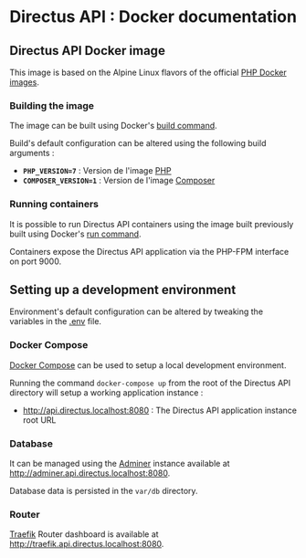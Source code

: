 # Directus API : Docker documentation

## Directus API Docker image

This image is based on the Alpine Linux flavors of the official [PHP Docker images](https://hub.docker.com/_/php).

### Building the image

The image can be built using Docker's [build command](https://docs.docker.com/engine/reference/commandline/build/).

Build's default configuration can be altered using the following build arguments :

- **`PHP_VERSION=7`** : Version de l'image [PHP](https://hub.docker.com/_/php)
- **`COMPOSER_VERSION=1`** : Version de l'image [Composer](https://hub.docker.com/_/composer)

### Running containers

It is possible to run Directus API containers using the image built previously built using Docker's [run command](https://docs.docker.com/engine/reference/commandline/run/).

Containers expose the Directus API application via the PHP-FPM interface on port 9000.

## Setting up a development environment

Environment's default configuration can be altered by tweaking the variables in the [.env](.env) file.

### Docker Compose

[Docker Compose](https://docs.docker.com/compose/) can be used to setup a local development environment.

Running the command `docker-compose up` from the root of the Directus API directory will setup a working application instance :

- <http://api.directus.localhost:8080> : The Directus API application instance root URL

### Database

It can be managed using the [Adminer](https://www.adminer.org/) instance available at <http://adminer.api.directus.localhost:8080>.

Database data is persisted in the `var/db` directory.

### Router

[Traefik](https://traefik.io/) Router dashboard is available at <http://traefik.api.directus.localhost:8080>.
